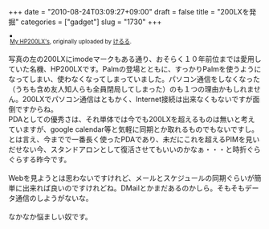 +++
date = "2010-08-24T03:09:27+09:00"
draft = false
title = "200LXを発掘"
categories = ["gadget"]
slug = "1730"
+++

<div style="text-align: left; padding: 3px;">
<a href="http://www.flickr.com/photos/keruru/4920762026/" title="photo sharing"><img src="http://farm5.static.flickr.com/4134/4920762026_4ea8699573.jpg" style="border: solid 2px #000000;" alt="" /></a>
<br />
<span style="font-size: 0.8em; margin-top: 0px;"><a href="http://www.flickr.com/photos/keruru/4920762026/">My HP200LX's</a>, originally uploaded by <a href="http://www.flickr.com/people/keruru/">けるる</a>.</span>
</div>
<p>
写真の左の200LXにimodeマークもある通り、おそらく１０年前位までは愛用していた名機、HP200LXです。Palmの登場とともに、すっかりPalmを使うようになってしまい、使わなくなってしまっていました。パソコン通信をしなくなった（うちも含め友人知人らも全員閉局してしまった）のも１つの理由かもしれません。200LXでパソコン通信はともかく、Internet接続は出来なくもないですが面倒ですからね。<br />
PDAとしての優秀さは、それ単体では今でも200LXを超えるものは無いと考えていますが、google calendar等と気軽に同期とか取れるものでもないですし。とは言え、今までで一番長く使ったPDAであり、未だにこれを超えるPIMを見いだせない今、スタンドアロンとして復活させてもいいのかなぁ・・・と時折ぐらぐらする昨今です。<br />
<br />
Webを見ようとは思わないですけれど、メールとスケジュールの同期ぐらいが簡単に出来れば良いのですけれどね。DMailとかまだあるのかしら。そもそもデータ通信のしようがないな。<br />
<br />
なかなか悩ましい奴です。
</p>
